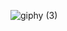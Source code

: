 
![giphy (3)](https://github.com/ahkalama/ahkalama/assets/116187665/92cf585a-d5fd-4053-8207-887caddcd969)

